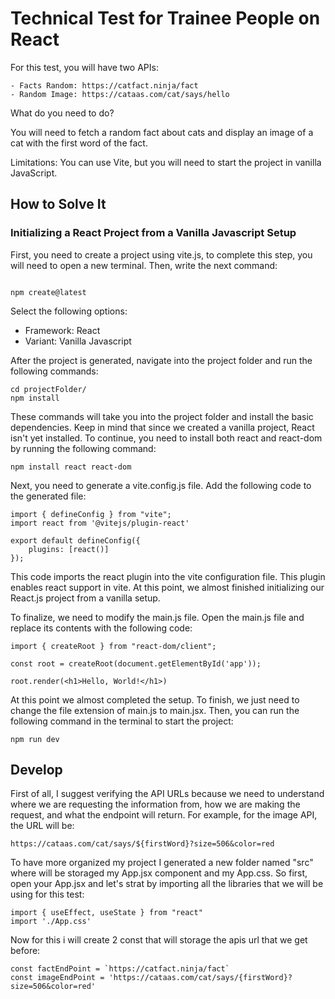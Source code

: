 # Technical Test for Trainee People on React

For this test, you will have two APIs:

    - Facts Random: https://catfact.ninja/fact
    - Random Image: https://cataas.com/cat/says/hello

What do you need to do?

You will need to fetch a random fact about cats and display an image of a cat with the first word of the fact.

Limitations: You can use Vite, but you will need to start the project in vanilla JavaScript.

## How to Solve It

### Initializing a React Project from a Vanilla Javascript Setup
First, you need to create a project using vite.js, to complete this step, you will need to open a new terminal. Then, write the next command:

```

npm create@latest

```
Select the following options:
- Framework: React
- Variant: Vanilla Javascript

After the project is generated, navigate into the project folder and run the following commands:

```
cd projectFolder/
npm install
```

These commands will take you into the project folder and install the basic dependencies. Keep in mind that since we created a vanilla project, React isn't yet installed. To continue, you need to install both react and react-dom by running the following command:

```
npm install react react-dom
```

Next, you need to generate a vite.config.js file. Add the following code to the generated file:

```
import { defineConfig } from "vite";
import react from '@vitejs/plugin-react'

export default defineConfig({
    plugins: [react()]
});
```

This code imports the react plugin into the vite configuration file. This plugin enables react support in vite. At this point, we almost finished initializing our React.js project from a vanilla setup.

To finalize, we need to modify the main.js file. Open the main.js file and replace its contents with the following code: 

```
import { createRoot } from "react-dom/client";

const root = createRoot(document.getElementById('app'));

root.render(<h1>Hello, World!</h1>)

```

At this point we almost completed the setup. To finish, we just need to change the file extension of main.js to main.jsx. Then, you can run the following command in the terminal to start the project:

```
npm run dev
```

## Develop

First of all, I suggest verifying the API URLs because we need to understand where we are requesting the information from, how we are making the request, and what the endpoint will return. For example, for the image API, the URL will be:

```
https://cataas.com/cat/says/${firstWord}?size=506&color=red
```

To have more organized my project I generated a new folder named "src" where will be storaged my App.jsx component and my App.css. So first, open your App.jsx and let's strat by importing all the libraries that we will be using for this test:

```
import { useEffect, useState } from "react"
import './App.css'
```

Now for this i will create 2 const that will storage the apis url that we get before:

```
const factEndPoint = `https://catfact.ninja/fact`
const imageEndPoint = 'https://cataas.com/cat/says/{firstWord}?size=506&color=red'
```




